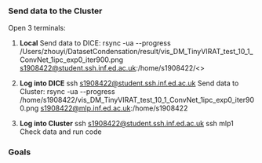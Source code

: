
### Send data to the Cluster

Open 3 terminals:

1) **Local**
Send data to DICE:
rsync -ua --progress /Users/zhouyi/DatasetCondensation/result/vis_DM_TinyVIRAT_test_10_1_ConvNet_1ipc_exp0_iter900.png s1908422@student.ssh.inf.ed.ac.uk:/home/s1908422/<>

2) **Log into DICE**
ssh s1908422@student.ssh.inf.ed.ac.uk
Send data to Cluster:
rsync -ua --progress /home/s1908422/vis_DM_TinyVIRAT_test_10_1_ConvNet_1ipc_exp0_iter900.png s1908422@mlp.inf.ed.ac.uk:/home/s1908422

3) **Log into Cluster**
ssh s1908422@student.ssh.inf.ed.ac.uk
ssh mlp1
Check data and run code



### Goals

